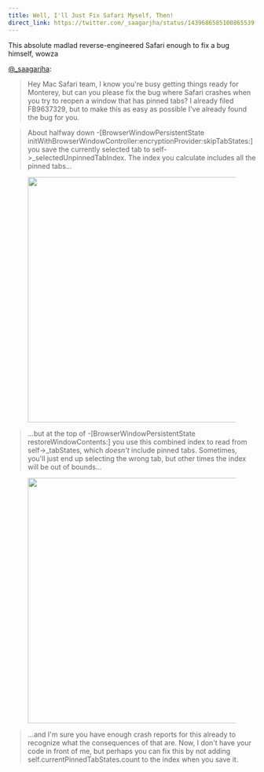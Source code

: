 ```yaml
---
title: Well, I'll Just Fix Safari Myself, Then!
direct_link: https://twitter.com/_saagarjha/status/1439686585100865539
---
```


This absolute madlad reverse-engineered Safari enough to fix a bug himself, wowza

[@\_saagarjha](https://twitter.com/_saagarjha):

> Hey Mac Safari team, I know you're busy getting things ready for Monterey, but can you please fix the bug where Safari crashes when you try to reopen a window that has pinned tabs? I already filed FB9637329, but to make this as easy as possible I've already found the bug for you.

> About halfway down -[BrowserWindowPersistentState initWithBrowserWindowController:encryptionProvider:skipTabStates:] you save the currently selected tab to self->\_selectedUnpinnedTabIndex. The index you calculate includes all the pinned tabs...

<figure>
  <img src="/cybersec/2021-09-19-1.jfif" width="500" />
</figure>

> ...but at the top of -[BrowserWindowPersistentState restoreWindowContents:] you use this combined index to read from self->\_tabStates, which _doesn't_ include pinned tabs. Sometimes, you'll just end up selecting the wrong tab, but other times the index will be out of bounds...

<figure>
  <img src="/cybersec/2021-09-19-2.jfif" width="500" />
</figure>

> ...and I'm sure you have enough crash reports for this already to recognize what the consequences of that are. Now, I don't have your code in front of me, but perhaps you can fix this by not adding self.currentPinnedTabStates.count to the index when you save it.
